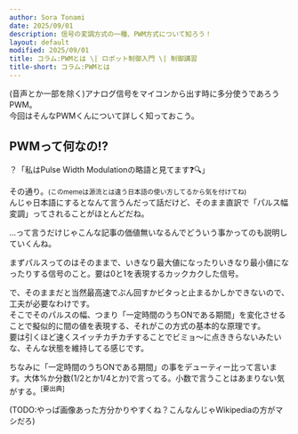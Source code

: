 ```yaml
---
author: Sora Tonami
date: 2025/09/01
description: 信号の変調方式の一種、PWM方式について知ろう！
layout: default
modified: 2025/09/01
title: コラム:PWMとは \| ロボット制御入門 \| 制御講習
title-short: コラム:PWMとは
---
```


(音声とか一部を除く)アナログ信号をマイコンから出す時に多分使うであろうPWM。\
今回はそんなPWMくんについて詳しく知っておこう。

## PWMって何なの⁉️

？「私はPulse Width Modulationの略語と見てます❓️🔍️」

その通り。<small>(このmemeは源流とは違う日本語の使い方してるから気を付けてね)</small>\
んじゃ日本語にするとなんて言うんだって話だけど、そのまま直訳で「パルス幅変調」ってされることがほとんどだね。

...って言うだけじゃこんな記事の価値無いなるんでどういう事かってのも説明していくんね。

まずパルスってのはそのままで、いきなり最大値になったりいきなり最小値になったりする信号のこと。要は0と1を表現するカックカクした信号。

で、そのままだと当然最高速でぶん回すかビタっと止まるかしかできないので、工夫が必要なわけです。\
そこでそのパルスの幅、つまり「一定時間のうちONである期間」を変化させることで擬似的に間の値を表現する、それがこの方式の基本的な原理です。\
要は引くほど速くスイッチカチカチすることでビミョ〜に点ききらないみたいな、そんな状態を維持してる感じです。

ちなみに「一定時間のうちONである期間」の事をデューティー比って言います。大体%か分数(1/2とか1/4とか)で言ってる。小数で言うことはあまりない気がする。<sup>[要出典]</sup>

(TODO:やっぱ画像あった方分かりやすくね？こんなんじゃWikipediaの方がマシだろ)
